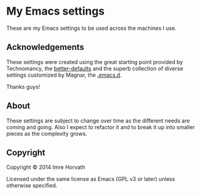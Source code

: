 # My Emacs settings

These are my Emacs settings to be used across the machines I use.

## Acknowledgements

These settings were created using the great starting point provided by Technomancy, the [better-defaults](https://github.com/technomancy/better-defaults) and the superb collection of diverse settings customized by Magnar, the [.emacs.d](https://github.com/magnars/.emacs.d).

Thanks guys!

## About

These settings are subject to change over time as the different needs are coming and going. Also I expect to refactor it and to break it up into smaller pieces as the complexity grows.

## Copyright

Copyright © 2014 Imre Horvath

Licensed under the same license as Emacs (GPL v3 or later) unless otherwise specified.
